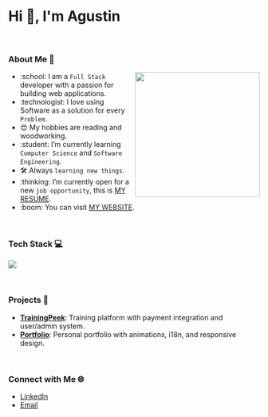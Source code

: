 <h1>Hi 👋, I'm Agustin</h1>

</br>

### About Me 🔭
<picture> 
  <img align="right" src="https://github.com/7oSkaaa/7oSkaaa/blob/main/Images/Right_Side.gif?raw=true" width="250px">
</picture>
<ul>
  <li>:school: I am a <code>Full Stack</code> developer with a passion for building web applications.</li>
  <li>:technologist: I love using Software as a solution for every <code>Problem</code>.</li>
  <li>😍 My hobbies are reading and woodworking.</li>
  <li>:student: I’m currently learning <code>Computer Science</code> and <code>Software Engineering</code>.</li>
  <li>🛠️ Always <code>learning new things</code>.</li>
  <li>:thinking: I’m currently open for a new <code>job opportunity</code>, this is <a href="https://agustincastets.vercel.app/pdf/curriculum.pdf">MY RESUME</a>.</li>
  <li>:boom: You can visit <a href="https://agustincastets.vercel.app">MY WEBSITE</a>.</li>
</ul>

</br>

### Tech Stack 💻
<p>
  <a href="https://skillicons.dev">
    <img src="https://skillicons.dev/icons?i=git,aws,c,cpp,css,discord,docker,postgres,prisma,nest,dynamodb,express,figma,firebase,redis,github,html,java,js,linux,md,materialui,nginx,mongodb,mysql,nextjs,nodejs,postman,py,react,redux,tailwind,ts,vscode,kubernetes&perline=14" />
  </a>
</p>

</br>

### Projects 🚀
- **[TrainingPeek](https://trainingpeek.com)**: Training platform with payment integration and user/admin system.
- **[Portfolio](https://agustincastets.vercel.app)**: Personal portfolio with animations, i18n, and responsive design.

</br>

### Connect with Me 🌐
- [LinkedIn](www.linkedin.com/in/agustin-castets)
- [Email](mailto:aguscastets@gmail.com)



